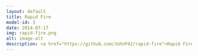 ```yaml
---
layout: default
title: Rapid Fire
model-id: 3
date: 2014-07-17
img: rapid-fire.png
alt: image-alt
description: <a href="https://github.com/JohnP42/rapid-fire">Rapid Fire</a> is a Wario Ware clone written in Java for an Android device. This was a project to get me started on Android development. I focused learning the Android API and adjusting to a different kind of programming environment.
---
```

